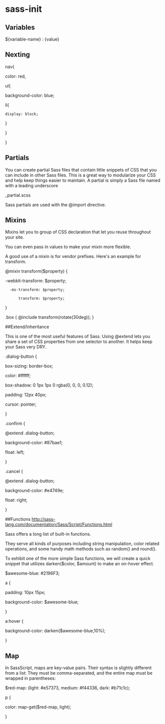 # sass-init

## Variables

${variable-name} : {value}

## Nexting

nav{

 color: red,

 ul{
 
  background-color: blue;
  
  li{
  
    display: block;
    
  }
  
 }
  
}

## Partials

You can create partial Sass files that contain little snippets of CSS that you can include in other Sass files. This is a great way to modularize your CSS and help keep things easier to maintain. A partial is simply a Sass file named with a leading underscore

_partial.scss

Sass partials are used with the @import directive.

## Mixins

Mixins let you to group of CSS declaration that let you reuse throughout your site. 

You can even pass in values to make your mixin more flexible.

A good use of a mixin is for vendor prefixes. Here's an example for transform.


@mixin transform($property) {

  -webkit-transform: $property;
  
      -ms-transform: $property;
      
          transform: $property;
          
}

.box { @include transform(rotate(30deg)); }

##Extend/Inheritance

This is one of the most useful features of Sass. Using @extend lets you share a set of CSS properties from one selector to another. 
It helps keep your Sass very DRY.

.dialog-button {

  box-sizing: border-box;
  
  color: #ffffff;
  
  box-shadow: 0 1px 1px 0 rgba(0, 0, 0, 0.12);
  
  padding: 12px 40px;
  
  cursor: pointer;
  
}


.confirm {

  @extend .dialog-button;
  
  background-color: #87bae1;
  
  float: left;
  
}


.cancel {

  @extend .dialog-button;
  
  background-color: #e4749e;
  
  float: right;
  
}

##Functions http://sass-lang.com/documentation/Sass/Script/Functions.html

Sass offers a long list of built-in functions. 

They serve all kinds of purposes including string manipulation, color related operations, and some handy math methods such as random() and round().

To exhibit one of the more simple Sass functions, we will create a quick snippet that utilizes darken($color, $amount) to make an on-hover effect.

$awesome-blue: #2196F3;

a {

  padding: 10px 15px;
  
  background-color: $awesome-blue;
  
}


a:hover {

  background-color: darken($awesome-blue,10%);
  
}



## Map

In SassScript, maps are key-value pairs. Their syntax is slightly different from a list: They must be comma-separated, and the entire map must be wrapped in parentheses:

$red-map: (light: #e57373, medium: #f44336, dark: #b71c1c);

p {

   color: map-get($red-map, light);
   
}







